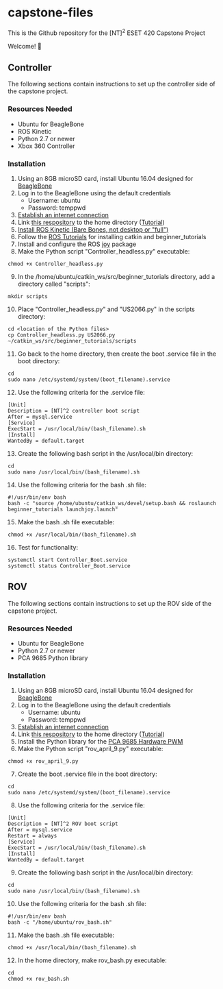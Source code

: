 # capstone-files
This is the Github repository for the [NT]<sup>2</sup> ESET 420 Capstone Project

Welcome!  :trident:

## Controller 
The following sections contain instructions to set up the controller side of the capstone project.

### Resources Needed
- Ubuntu for BeagleBone
- ROS Kinetic
- Python 2.7 or newer
- Xbox 360 Controller

### Installation
1. Using an 8GB microSD card, install Ubuntu 16.04 designed for [BeagleBone](https://elinux.org/BeagleBoardUbuntu#Method_1:_Download_a_Complete_Pre-Configured_Image)
2. Log in to the BeagleBone using the default credentials
   - Username: ubuntu
   - Password: temppwd
3. [Establish an internet connection](https://www.digikey.com/en/maker/blogs/how-to-connect-a-beaglebone-black-to-the-internet-using-usb)
4. Link [this respository](https://github.com/tamucapstone/capstone-files) to the home directory ([Tutorial](https://help.github.com/articles/adding-an-existing-project-to-github-using-the-command-line/))
5. [Install ROS Kinetic (Bare Bones, not desktop or "full")](http://wiki.ros.org/kinetic/Installation/Ubuntu)
6. Follow the [ROS Tutorials](http://wiki.ros.org/ROS/Tutorials) for installing catkin and beginner_tutorials
7. Install and configure the ROS [joy](http://wiki.ros.org/joy/Tutorials/ConfiguringALinuxJoystick) package
8. Make the Python script "Controller_headless.py" executable:
```
chmod +x Controller_headless.py
```
9. In the /home/ubuntu/catkin_ws/src/beginner_tutorials directory, add a directory called "scripts":
```
mkdir scripts
```
10. Place "Controller_headless.py" and "US2066.py" in the scripts directory:
```
cd <location of the Python files>
cp Controller_headless.py US2066.py ~/catkin_ws/src/beginner_tutorials/scripts
```
11. Go back to the home directory, then create the boot .service file in the boot directory:
```
cd
sudo nano /etc/systemd/system/(boot_filename).service
```
12. Use the following criteria for the .service file:
```
[Unit]
Description = [NT]^2 controller boot script
After = mysql.service
[Service]
ExecStart = /usr/local/bin/(bash_filename).sh
[Install]
WantedBy = default.target
```
13. Create the following bash script in the /usr/local/bin directory:
```
cd
sudo nano /usr/local/bin/(bash_filename).sh
```
14. Use the following criteria for the bash .sh file:
```
#!/usr/bin/env bash
bash -c "source /home/ubuntu/catkin_ws/devel/setup.bash && roslaunch beginner_tutorials launchjoy.launch"
```
15. Make the bash .sh file executable:
```
chmod +x /usr/local/bin/(bash_filename).sh
```
16. Test for functionality:
```
systemctl start Controller_Boot.service
systemctl status Controller_Boot.service
```

##  ROV
The following sections contain instructions to set up the ROV side of the capstone project.

### Resources Needed
- Ubuntu for BeagleBone
- Python 2.7 or newer
- PCA 9685 Python library
### Installation
1. Using an 8GB microSD card, install Ubuntu 16.04 designed for [BeagleBone](https://elinux.org/BeagleBoardUbuntu#Method_1:_Download_a_Complete_Pre-Configured_Image)
2. Log in to the BeagleBone using the default credentials
   - Username: ubuntu
   - Password: temppwd
3. [Establish an internet connection](https://www.digikey.com/en/maker/blogs/how-to-connect-a-beaglebone-black-to-the-internet-using-usb)
4. Link [this respository](https://github.com/tamucapstone/capstone-files) to the home directory ([Tutorial](https://help.github.com/articles/adding-an-existing-project-to-github-using-the-command-line/))
5. Install the Python library for the [PCA 9685 Hardware PWM](https://github.com/adafruit/Adafruit_Python_PCA9685)
6. Make the Python script "rov_april_9.py" executable:
```
chmod +x rov_april_9.py
```
7. Create the boot .service file in the boot directory:
```
cd
sudo nano /etc/systemd/system/(boot_filename).service
```
8. Use the following criteria for the .service file:
```
[Unit]
Description = [NT]^2 ROV boot script
After = mysql.service
Restart = always
[Service]
ExecStart = /usr/local/bin/(bash_filename).sh
[Install]
WantedBy = default.target
```
9. Create the following bash script in the /usr/local/bin directory:
```
cd
sudo nano /usr/local/bin/(bash_filename).sh
```
10. Use the following criteria for the bash .sh file:
```
#!/usr/bin/env bash
bash -c "/home/ubuntu/rov_bash.sh"
```
11. Make the bash .sh file executable:
```
chmod +x /usr/local/bin/(bash_filename).sh
```
12. In the home directory, make rov_bash.py executable:
```
cd
chmod +x rov_bash.sh
```
